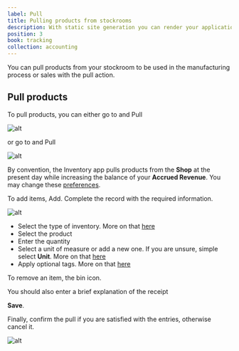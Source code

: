 ```yaml
---
label: Pull
title: Pulling products from stockrooms
description: With static site generation you can render your application during the build phase and deploy it to any static hosting services such as Netlify, Github pages, Vercel etc.
position: 3
book: tracking
collection: accounting
---
```


You can pull products from your stockroom to be used in the manufacturing process or sales with the pull action.

## Pull products

To pull products, you can either go to <go-to :path="['Pulls']"></go-to> and <button-action>Pull</button-action>

![alt](/docs/inventory/tracking/pull-new.png)

or go to <go-to :path="['Inventory']"></go-to> and <button-action>Pull</button-action>

![alt](/docs/inventory/tracking/pull-at-inv.png)

By convention, the Inventory app pulls products from the **Shop** at the present day while increasing the balance of your **Accrued Revenue**. You may change these [preferences](/docs/inventory/preferences).

To add items, <button-action>Add</button-action>. Complete the record with the required information.

![alt](/docs/inventory/tracking/pull-form.png)

- Select the type of inventory. More on that [here](/docs/inventory/get-started/overview)
- Select the product
- Enter the quantity
- Select a unit of measure or add a new one. If you are unsure, simple select **Unit**. More on that [here](/docs/inventory/get-started/overview)
- Apply optional tags. More on that [here](/docs/inventory/get-started/overview)

To remove an item, <button-action>the bin icon</button-action>.

You should also enter a brief explanation of the receipt

<button-action>**Save**</button-action>.

Finally, confirm the pull if you are satisfied with the entries, otherwise cancel it.

![alt](/docs/inventory/tracking/pull-confirm.png)
